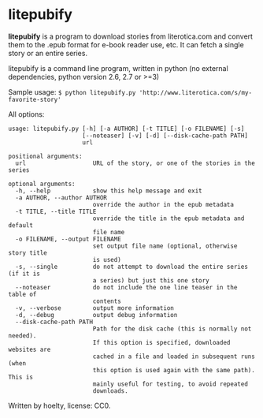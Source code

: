 # litepubify

**litepubify** is a program to download stories from literotica.com and convert them to the .epub format for e-book reader use, etc. It can fetch a single story or an entire series.

litepubify is a command line program, written in python (no external dependencies, python version 2.6, 2.7 or >=3)

Sample usage:
`$ python litepubify.py 'http://www.literotica.com/s/my-favorite-story'`

All options:
```
usage: litepubify.py [-h] [-a AUTHOR] [-t TITLE] [-o FILENAME] [-s]
                     [--noteaser] [-v] [-d] [--disk-cache-path PATH]
                     url

positional arguments:
  url                   URL of the story, or one of the stories in the series

optional arguments:
  -h, --help            show this help message and exit
  -a AUTHOR, --author AUTHOR
                        override the author in the epub metadata
  -t TITLE, --title TITLE
                        override the title in the epub metadata and default
                        file name
  -o FILENAME, --output FILENAME
                        set output file name (optional, otherwise story title
                        is used)
  -s, --single          do not attempt to download the entire series (if it is
                        a series) but just this one story
  --noteaser            do not include the one line teaser in the table of
                        contents
  -v, --verbose         output more information
  -d, --debug           output debug information
  --disk-cache-path PATH
                        Path for the disk cache (this is normally not needed).
                        If this option is specified, downloaded websites are
                        cached in a file and loaded in subsequent runs (when
                        this option is used again with the same path). This is
                        mainly useful for testing, to avoid repeated
                        downloads.
```


Written by hoelty, license: CC0.

